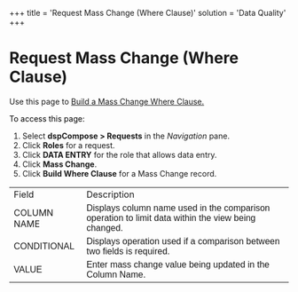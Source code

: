 +++
title = 'Request Mass Change (Where Clause)'
solution = 'Data Quality'
+++

# Request Mass Change (Where Clause)

<div class="use">

Use this page to [Build a Mass Change Where
Clause.](../Use_Cases/Enter_Data_for_a_Request.htm#Build_Mass_Change_Where_Clause)

</div>

<span style="color: #000000;">To access this page:</span>

1.  Select <span style="font-weight: bold;">dspCompose \>
    Requests</span> in the *Navigation* pane.
2.  Click <span style="font-weight: bold;">Roles</span> for a request.
3.  Click <span style="font-weight: bold;">DATA ENTRY</span> for the
    role that allows data entry.
4.  Click <span style="font-weight: bold;">Mass Change</span>.
5.  Click <span style="font-weight: bold;">Build Where Clause</span> for
    a Mass Change
record.

|                                                                                       |                                                                                                                                                                              |
| ------------------------------------------------------------------------------------- | ---------------------------------------------------------------------------------------------------------------------------------------------------------------------------- |
| Field                                                                                 | Description                                                                                                                                                                  |
| COLUMN NAME                                                                           | *<span style="font-family: Arial, sans-serif;font-style: normal;">Displays column name used in the comparison operation to limit data within the view being changed.</span>* |
| *<span style="font-family: Arial, sans-serif;font-style: normal;">CONDITIONAL</span>* | *<span style="font-family: Arial, sans-serif;font-style: normal;">Displays operation used if a comparison between two fields is required.</span>*                            |
| *<span style="font-family: Arial, sans-serif;font-style: normal;">VALUE</span>*       | *<span style="font-family: Arial, sans-serif;font-style: normal;">Enter mass change value being updated in the Column Name.</span>*                                          |
